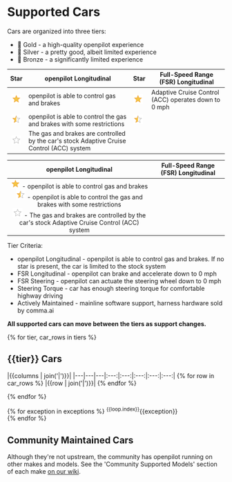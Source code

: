 # Supported Cars

Cars are organized into three tiers:

- 🥇 Gold - a high-quality openpilot experience
- 🥈 Silver - a pretty good, albeit limited experience
- 🥉 Bronze - a significantly limited experience

|                          Star                          | openpilot Longitudinal                                                 | Star                                                            | Full-Speed Range (FSR) Longitudinal                   |
|:---------------------------------------------------:|------------------------------------------------------------------------|----------------------------------------------------------------------------------------------------------|-------------------------------------------------------|
| <img src="assets/icon-star-full.png" width="22" />  | openpilot is able to control gas and brakes                            | <img src="assets/icon-star-full.png" width="22" /> |  Adaptive Cruise Control (ACC) operates down to 0 mph |
| <img src="assets/icon-star-half.png" width="22" />  | openpilot is able to control the gas and brakes with some restrictions |<img src="assets/icon-star-half.png" width="22" />
| <img src="assets/icon-star-empty.png" width="22" /> | The gas and brakes are controlled by the car's stock Adaptive Cruise Control (ACC) system |

|                                                                                                                                                                                openpilot Longitudinal                                                                                                                                                                                | Full-Speed Range (FSR) Longitudinal                                                 |
|:------------------------------------------------------------------------------------------------------------------------------------------------------------------------------------------------------------------------------------------------------------------------------------------------------------------------------------------------------------------------------------:|------------------------------------------------------------------------|
| <img src="assets/icon-star-full.png" width="22" /> - openpilot is able to control gas and brakes<br/><img src="assets/icon-star-half.png" width="22" /> - openpilot is able to control the gas and brakes with some restrictions<br/><img src="assets/icon-star-empty.png" width="22" /> - The gas and brakes are controlled by the car's stock Adaptive Cruise Control (ACC) system |

Tier Criteria:

- openpilot Longitudinal - openpilot is able to control gas and brakes. If no star is present, the car is limited to the stock system
- FSR Longitudinal - openpilot can brake and accelerate down to 0 mph
- FSR Steering - openpilot can actuate the steering wheel down to 0 mph
- Steering Torque - car has enough steering torque for comfortable highway driving
- Actively Maintained - mainline software support, harness hardware sold by comma.ai

**All supported cars can move between the tiers as support changes.**

{% for tier, car_rows in tiers %}
## {{tier}} Cars

|{{columns | join('|')}}|
|---|---|---|:---:|:---:|:---:|:---:|:---:|
{% for row in car_rows %}
|{{row | join('|')}}|
{% endfor %}

{% endfor %}

{% for exception in exceptions %}
<sup>{{loop.index}}</sup>{{exception}} <br />
{% endfor %}

## Community Maintained Cars
Although they're not upstream, the community has openpilot running on other makes and models. See the 'Community Supported Models' section of each make [on our wiki](https://wiki.comma.ai/).
